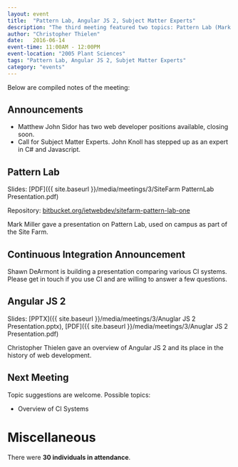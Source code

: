 ```yaml
---
layout: event
title:  "Pattern Lab, Angular JS 2, Subject Matter Experts"
description: "The third meeting featured two topics: Pattern Lab (Mark Miller), and Angular JS 2 (Christopher Thielen)."
author: "Christopher Thielen"
date:   2016-06-14
event-time: 11:00AM - 12:00PM
event-location: "2005 Plant Sciences"
tags: "Pattern Lab, Angular JS 2, Subjet Matter Experts"
category: "events"
---
```


Below are compiled notes of the meeting:

Announcements
-
- Matthew John Sidor has two web developer positions available, closing soon.
- Call for Subject Matter Experts. John Knoll has stepped up as an expert in C# and Javascript.

Pattern Lab
-
Slides: [PDF]({{ site.baseurl }}/media/meetings/3/SiteFarm PatternLab Presentation.pdf)

Repository: [bitbucket.org/ietwebdev/sitefarm-pattern-lab-one](https://bitbucket.org/ietwebdev/sitefarm-pattern-lab-one)

Mark Miller gave a presentation on Pattern Lab, used on campus as part of the Site Farm.

Continuous Integration Announcement
-
Shawn DeArmont is building a presentation comparing various CI systems. Please get in touch if you use CI and are willing to answer a few questions.

Angular JS 2
-
Slides: [PPTX]({{ site.baseurl }}/media/meetings/3/Anuglar JS 2 Presentation.pptx), [PDF]({{ site.baseurl }}/media/meetings/3/Anuglar JS 2 Presentation.pdf)

Christopher Thielen gave an overview of Angular JS 2 and its place in the history of web development.

Next Meeting
-
Topic suggestions are welcome. Possible topics:

 - Overview of CI Systems

Miscellaneous
=
There were **30 individuals in attendance**.

